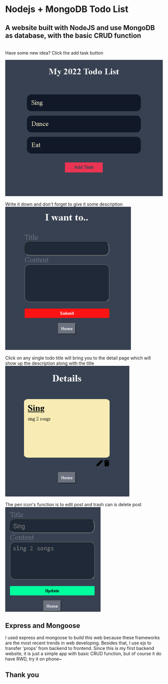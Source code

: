 # Nodejs + MongoDB Todo List

## A website built with NodeJS and use MongoDB as database, with the basic CRUD function<br>

<br>
Have some new idea? Click the add task button

![GITHUB](./forReadme/todoprofile.PNG)<br>

Write it down and don't forget to give it some description<br>
![GITHUB](./forReadme/addtask.PNG)<br>

Click on any single todo title will bring you to the detail page which will show up the description along with the title<br>
![GITHUB](./forReadme/detail.PNG)<br>

The pen icon's function is to edit post and trash can is delete post<br>
![GITHUB](./forReadme/edittodo.PNG)<br>

## Express and Mongoose<br>

I used express and mongoose to build this web because these frameworks are the most recent trends in web developing. Besides that, I use ejs to transfer 'props' from backend to frontend. Since this is my first backend website, it is just a simple app with basic CRUD function, but of course it do have RWD, try it on phone~

## Thank you
